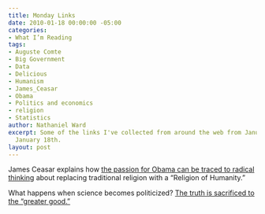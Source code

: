 ```yaml
---
title: Monday Links
date: 2010-01-18 00:00:00 -05:00
categories:
- What I’m Reading
tags:
- Auguste Comte
- Big Government
- Data
- Delicious
- Humanism
- James_Ceasar
- Obama
- Politics and economics
- religion
- Statistics
author: Nathaniel Ward
excerpt: Some of the links I've collected from around the web from January 14th to
  January 18th.
layout: post
---
```


[][1]James Ceasar explains how [the passion for Obama can be traced to radical thinking][2] about replacing traditional religion with a “Religion of Humanity.”

What happens when science becomes politicized? [The truth is sacrificed to the “greater good.”][3]

 [1]: http://weeklystandard.com/articles/roots-obama-worship
 [2]: http://weeklystandard.com/articles/roots-obama-worship
 [3]: http://online.wsj.com/article/SB10001424052748704586504574654261655183416.html